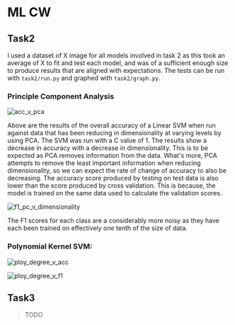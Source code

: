 # ML CW

## Task2

I used a dataset of X image for all models involved in task 2 as this took an average of X to fit and test each model, and was of a sufficient enough size to produce results that are aligned with expectations. The tests can be run with `task2/run.py` and graphed with `task2/graph.py`.

### Principle Component Analysis

<img src="task2/figs/acc_v_pca.png" alt="acc_v_pca" style="zoom:100%;" />

Above are the results of the overall accuracy of a Linear SVM when run against data that has been reducing in dimensionality at varying levels by using PCA. The SVM was run with a C value of 1. The results show a decrease in accuracy with a decrease in dimensionality. This is to be expected as PCA removes information from the data. What's more, PCA attempts to remove the least important information when reducing dimensionality, so we can expect the rate of change of accuracy to also be decreasing. The accuracy score produced by testing on test data is also lower than the score produced by cross validation. This is because, the model is trained on the same data used to calculate the validation scores.

![f1_pc_v_dimensionality](task2/figs/f1_pc_v_dimensionality.png)

The F1 scores for each class are a considerably more noisy as they have each been trained on effectively one tenth of the size of data. 

### Polynomial Kernel SVM: 

![ploy_degree_v_acc](task2/figs/poly_degree_v_acc.png)

![ploy_degree_v_f1](task2/figs/poly_degree_v_f1.png)



## Task3

> TODO